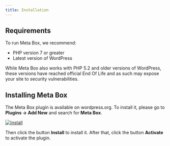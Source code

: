 ```yaml
---
title: Installation
---
```


## Requirements

To run Meta Box, we recommend:
- PHP version 7 or greater
- Latest version of WordPress

While Meta Box also works with PHP 5.2 and older versions of WordPress, these versions have reached official End Of Life and as such may expose your site to security vulnerabilities.

## Installing Meta Box

The Meta Box plugin is available on wordpress.org. To install it, please go to **Plugins &rarr; Add New** and search for **Meta Box**.

[![install](https://i.imgur.com/1YmG3EE.png)](https://i.imgur.com/1YmG3EE.png)

Then click the button **Install** to install it. After that, click the button **Activate** to activate the plugin.